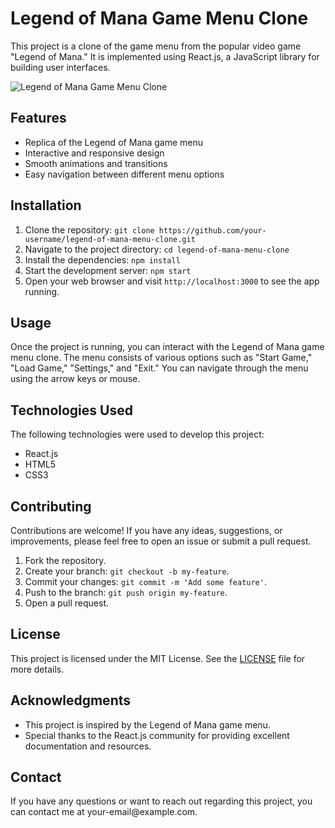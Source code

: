 <!DOCTYPE html>
<html>
<body>
  <h1>Legend of Mana Game Menu Clone</h1>

  <p>This project is a clone of the game menu from the popular video game "Legend of Mana." It is implemented using React.js, a JavaScript library for building user interfaces.</p>

  <img src="" alt="Legend of Mana Game Menu Clone">

  <h2>Features</h2>
  <ul>
    <li>Replica of the Legend of Mana game menu</li>
    <li>Interactive and responsive design</li>
    <li>Smooth animations and transitions</li>
    <li>Easy navigation between different menu options</li>
  </ul>

  <h2>Installation</h2>
  <ol>
    <li>Clone the repository: <code>git clone https://github.com/your-username/legend-of-mana-menu-clone.git</code></li>
    <li>Navigate to the project directory: <code>cd legend-of-mana-menu-clone</code></li>
    <li>Install the dependencies: <code>npm install</code></li>
    <li>Start the development server: <code>npm start</code></li>
    <li>Open your web browser and visit <code>http://localhost:3000</code> to see the app running.</li>
  </ol>

  <h2>Usage</h2>
  <p>Once the project is running, you can interact with the Legend of Mana game menu clone. The menu consists of various options such as "Start Game," "Load Game," "Settings," and "Exit." You can navigate through the menu using the arrow keys or mouse.</p>

  <h2>Technologies Used</h2>
  <p>The following technologies were used to develop this project:</p>
  <ul>
    <li>React.js</li>
    <li>HTML5</li>
    <li>CSS3</li>
  </ul>

  <h2>Contributing</h2>
  <p>Contributions are welcome! If you have any ideas, suggestions, or improvements, please feel free to open an issue or submit a pull request.</p>
  <ol>
    <li>Fork the repository.</li>
    <li>Create your branch: <code>git checkout -b my-feature</code>.</li>
    <li>Commit your changes: <code>git commit -m 'Add some feature'</code>.</li>
    <li>Push to the branch: <code>git push origin my-feature</code>.</li>
    <li>Open a pull request.</li>
  </ol>

  <h2>License</h2>
  <p>This project is licensed under the MIT License. See the <a href="LICENSE">LICENSE</a> file for more details.</p>

  <h2>Acknowledgments</h2>
  <ul>
    <li>This project is inspired by the Legend of Mana game menu.</li>
    <li>Special thanks to the React.js community for providing excellent documentation and resources.</li>
  </ul>

  <h2>Contact</h2>
  <p>If you have any questions or want to reach out regarding this project, you can contact me at your-email@example.com.</p>
</body>

</html>
